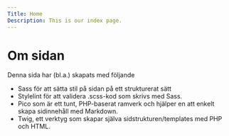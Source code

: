 ```yaml
---
Title: Home
Description: This is our index page.
---
```


Om sidan
==========================

Denna sida har (bl.a.) skapats med följande 
- Sass för att sätta stil på sidan på ett strukturerat sätt
- Stylelint för att validera .scss-kod som skrivs med Sass.
- Pico som är ett tunt, PHP-baserat ramverk och hjälper en att enkelt skapa sidinnehåll med Markdown.
- Twig, ett verktyg som skapar själva sidstrukturen/templates med PHP och HTML.
